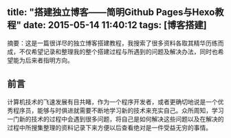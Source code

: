 title: "搭建独立博客——简明Github Pages与Hexo教程"
date: 2015-05-14 11:40:12
tags: [博客搭建]
---
摘要：这是一篇很详尽的独立博客搭建教程，我搜索了很多资料各取其精华历练而成，不仅希望记录和整理我的整个搭建过程与所遇到的问题及解决办法，同时也希望能为后来者指明方向。

## 前言
计算机技术的飞速发展有目共睹，作为一个程序开发者，或者更确切地说是一个优秀程序员，能够与时俱进就需要不断地学习新的技术来充实自己。众所周知，学习一门新的技术的过程中会遇到很多问题，将自己是如何解决这些问题以及在解决的过程中所搜集整理的资料记录下来方便以后查看绝对是一件受益无穷的事情。
<!-- more -->
